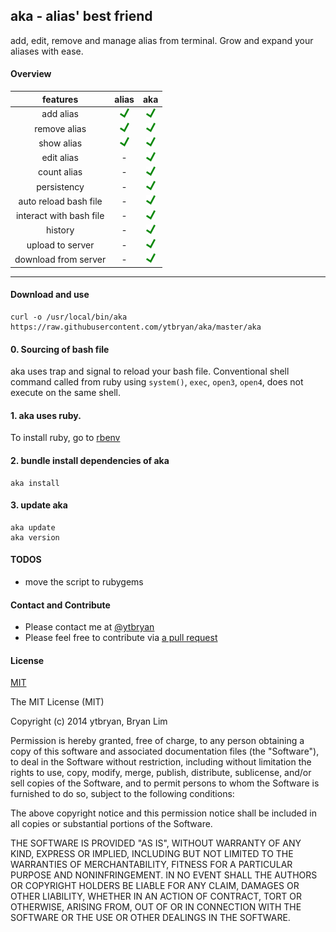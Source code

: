 ## aka - alias' best friend
add, edit, remove and manage alias from terminal. Grow and expand your aliases with ease.

#### Overview

| features          | alias           | aka |
| :-------------: |:-------------:| :-----:|
| add alias         | ![Yes](img/yes.png) | ![Yes](img/yes.png) |
| remove alias      | ![Yes](img/yes.png)     |   ![Yes](img/yes.png) |
| show alias |  ![Yes](img/yes.png)       |    ![Yes](img/yes.png) |
| edit alias |  -       |    ![Yes](img/yes.png)  |
| count alias | -      |    ![Yes](img/yes.png) |
| persistency        |-                    |    ![Yes](img/yes.png) |
| auto reload bash file      |-  |    ![Yes](img/yes.png)|
| interact with bash file | -     |    ![Yes](img/yes.png) |
| history | -      |    ![Yes](img/yes.png) |
| upload to server | -      |    ![Yes](img/yes.png) |
| download from server | -     |    ![Yes](img/yes.png) |

---

#### Download and use
```
curl -o /usr/local/bin/aka https://raw.githubusercontent.com/ytbryan/aka/master/aka
```

#### 0. Sourcing of bash file
aka uses trap and signal to reload your bash file. Conventional shell command called from ruby using `system()`, `exec`, `open3`, `open4`, does not execute on the same shell.

#### 1. aka uses ruby.
To install ruby, go to [rbenv](https://github.com/sstephenson/rbenv)


#### 2. bundle install dependencies of aka
```
aka install
```

#### 3. update aka
```
aka update
aka version
```

#### TODOS
- move the script to rubygems

#### Contact and Contribute
- Please contact me at [@ytbryan](http://twitter.com/ytbryan)
- Please feel free to contribute via [a pull request](https://github.com/ytbryan/aka/compare)

#### License
[MIT ](http://www.opensource.org/licenses/MIT)

The MIT License (MIT)

Copyright (c) 2014 ytbryan, Bryan Lim

Permission is hereby granted, free of charge, to any person obtaining a copy
of this software and associated documentation files (the "Software"), to deal
in the Software without restriction, including without limitation the rights
to use, copy, modify, merge, publish, distribute, sublicense, and/or sell
copies of the Software, and to permit persons to whom the Software is
furnished to do so, subject to the following conditions:

The above copyright notice and this permission notice shall be included in all
copies or substantial portions of the Software.

THE SOFTWARE IS PROVIDED "AS IS", WITHOUT WARRANTY OF ANY KIND, EXPRESS OR
IMPLIED, INCLUDING BUT NOT LIMITED TO THE WARRANTIES OF MERCHANTABILITY,
FITNESS FOR A PARTICULAR PURPOSE AND NONINFRINGEMENT. IN NO EVENT SHALL THE
AUTHORS OR COPYRIGHT HOLDERS BE LIABLE FOR ANY CLAIM, DAMAGES OR OTHER
LIABILITY, WHETHER IN AN ACTION OF CONTRACT, TORT OR OTHERWISE, ARISING FROM,
OUT OF OR IN CONNECTION WITH THE SOFTWARE OR THE USE OR OTHER DEALINGS IN THE
SOFTWARE.
